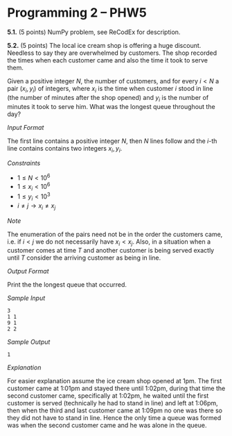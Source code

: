 # Programming 2 &ndash; PHW5


**5.1.** (5 points) NumPy problem, see ReCodEx for description.

**5.2.** (5 points) The local ice cream shop is offering a huge discount. Needless to say they are overwhelmed by customers. The shop recorded the times when each customer came and also the time it took to serve them.

Given a positive integer $N$, the number of customers, and for every $i<N$ a pair $(x_i, y_i)$ of integers, where $x_i$ is the time when customer $i$ stood in line (the number of minutes after the shop opened) and $y_i$ is the number of minutes it took to serve him. What was the longest queue throughout the day?

_Input Format_

The first line contains a positive integer $N$, then $N$ lines follow and the $i$-th line contains contains two integers $x_i, y_i$.

_Constraints_

* $1 \le N < 10^6$
* $1 \le x_i < 10^6$
* $1 \le y_i < 10^3$
* $i \neq j \to x_i \neq x_j$

_Note_

The enumeration of the pairs need not be in the order the customers came, i.e. if $i<j$ we do not necessarily have $x_i < x_j$. Also, in a situation when a customer comes at time $T$ and another customer is being served exactly until $T$ consider the arriving customer as being in line.

_Output Format_

Print the the longest queue that occurred.

_Sample Input_

```
3
1 1
9 1
2 2
```

_Sample Output_

```
1
```

_Explanation_

For easier explanation assume the ice cream shop opened at 1pm. The first customer came at 1:01pm and stayed there until 1:02pm, during that time the second customer came, specifically at 1:02pm, he waited until the first customer is served (technically he had to stand in line) and left at 1:06pm, then when the third and last customer came at 1:09pm no one was there so they did not have to stand in line. Hence the only time a queue was formed was when the second customer came and he was alone in the queue.